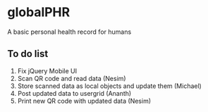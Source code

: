 globalPHR
=========

A basic personal health record for humans

## To do list
1. Fix jQuery Mobile UI
2. Scan QR code and read data (Nesim)
3. Store scanned data as local objects and update them (Michael)
4. Post updated data to usergrid (Ananth)
5. Print new QR code with updated data (Nesim)